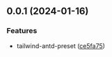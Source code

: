 ## 0.0.1 (2024-01-16)


### Features

* tailwind-antd-preset ([ce5fa75](https://github.cm/hemengke1997/tailwind-antd-preset/commit/ce5fa7597e4224ec19dac439cd9637d832b18116))




